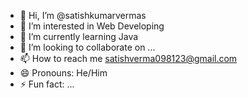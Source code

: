 - 👋 Hi, I’m @satishkumarvermas
- 👀 I’m interested in Web Developing
- 🌱 I’m currently learning Java
- 💞️ I’m looking to collaborate on ...
- 📫 How to reach me satishverma098123@gmail.com
- 😄 Pronouns: He/Him
- ⚡ Fun fact: ...

<!---
satishkumarvermas/satishkumarvermas is a ✨ special ✨ repository because its `README.md` (this file) appears on your GitHub profile.
You can click the Preview link to take a look at your changes.
--->
